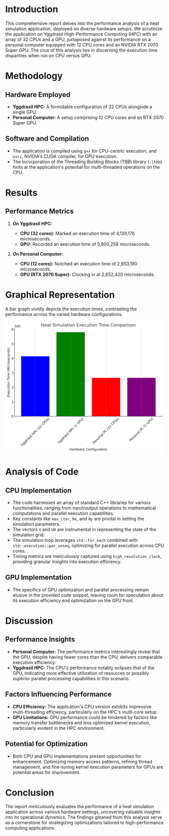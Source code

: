 # Introduction

This comprehensive report delves into the performance analysis of a heat simulation application, deployed on diverse hardware setups. We scrutinize the application on Yggdrasil High-Performance Computing (HPC) with an array of 32 CPUs and a GPU, juxtaposed against its performance on a personal computer equipped with 12 CPU cores and an NVIDIA RTX 2070 Super GPU. The crux of this analysis lies in discerning the execution time disparities when run on CPU versus GPU.

# Methodology

## Hardware Employed

- **Yggdrasil HPC:** A formidable configuration of 32 CPUs alongside a single GPU.
- **Personal Computer:** A setup comprising 12 CPU cores and an RTX 2070 Super GPU.

## Software and Compilation

- The application is compiled using `g++` for CPU-centric execution, and `nvcc`, NVIDIA's CUDA compiler, for GPU execution.
- The incorporation of the Threading Building Blocks (TBB) library (`-ltbb`) hints at the application's potential for multi-threaded operations on the CPU.

# Results

## Performance Metrics

1. **On Yggdrasil HPC:**
   - **CPU (32 cores):** Marked an execution time of 4,139,176 microseconds.
   - **GPU:** Recorded an execution time of 5,800,258 microseconds.

2. **On Personal Computer:**
   - **CPU (12 cores):** Notched an execution time of 2,653,190 microseconds.
   - **GPU (RTX 2070 Super):** Clocking in at 2,652,420 microseconds.

# Graphical Representation

A bar graph vividly depicts the execution times, contrasting the performance across the varied hardware configurations.

![Execution Times](img/execution_time.png)

# Analysis of Code

## CPU Implementation

- The code harnesses an array of standard C++ libraries for various functionalities, ranging from input/output operations to mathematical computations and parallel execution capabilities.
- Key constants like `max_iter`, `Nx`, and `Ny` are pivotal in setting the simulation parameters.
- The vectors `U` and `U0` are instrumental in representing the state of the simulation grid.
- The simulation loop leverages `std::for_each` combined with `std::execution::par_unseq`, optimizing for parallel execution across CPU cores.
- Timing metrics are meticulously captured using `high_resolution_clock`, providing granular insights into execution efficiency.

## GPU Implementation

- The specifics of GPU optimization and parallel processing remain elusive in the provided code snippet, leaving room for speculation about its execution efficiency and optimization on the GPU front.

# Discussion

## Performance Insights

- **Personal Computer:** The performance metrics interestingly reveal that the GPU, despite having fewer cores than the CPU, delivers comparable execution efficiency.
- **Yggdrasil HPC:** The CPU's performance notably eclipses that of the GPU, indicating more effective utilization of resources or possibly superior parallel processing capabilities in this scenario.

## Factors Influencing Performance

- **CPU Efficiency:** The application's CPU version exhibits impressive multi-threading efficiency, particularly on the HPC's multi-core setup.
- **GPU Limitations:** GPU performance could be hindered by factors like memory transfer bottlenecks and less optimized kernel execution, particularly evident in the HPC environment.

## Potential for Optimization

- Both CPU and GPU implementations present opportunities for enhancement. Optimizing memory access patterns, refining thread management, and fine-tuning kernel execution parameters for GPUs are potential areas for improvement.

# Conclusion

The report meticulously evaluates the performance of a heat simulation application across various hardware settings, uncovering valuable insights into its operational dynamics. The findings gleaned from this analysis serve as a cornerstone for strategizing optimizations tailored to high-performance computing applications.